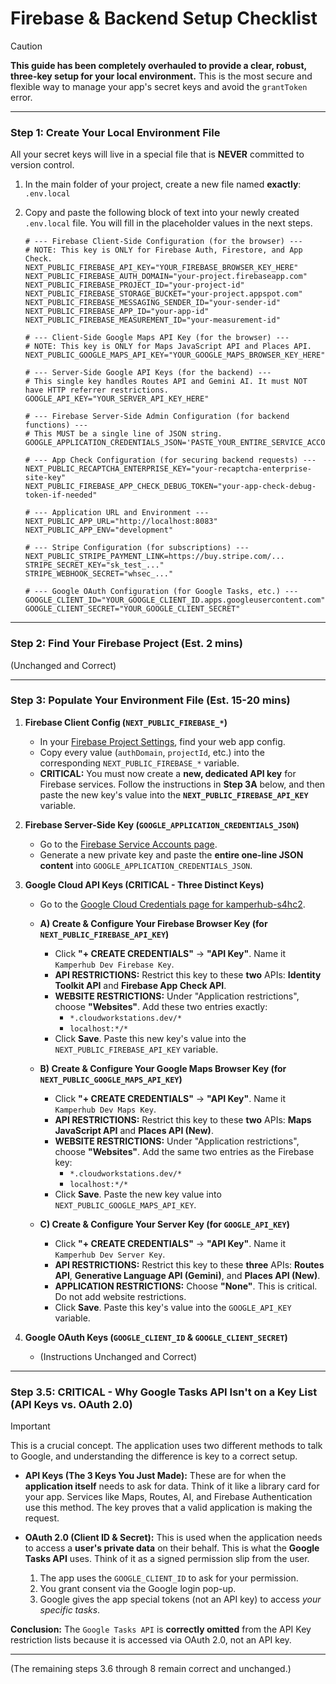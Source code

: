 
# Firebase & Backend Setup Checklist

> [!CAUTION]
> **This guide has been completely overhauled to provide a clear, robust, three-key setup for your local environment.** This is the most secure and flexible way to manage your app's secret keys and avoid the `grantToken` error.

---

### Step 1: Create Your Local Environment File

All your secret keys will live in a special file that is **NEVER** committed to version control.

1.  In the main folder of your project, create a new file named **exactly**:
    `.env.local`

2.  Copy and paste the following block of text into your newly created `.env.local` file. You will fill in the placeholder values in the next steps.

    ```env
    # --- Firebase Client-Side Configuration (for the browser) ---
    # NOTE: This key is ONLY for Firebase Auth, Firestore, and App Check.
    NEXT_PUBLIC_FIREBASE_API_KEY="YOUR_FIREBASE_BROWSER_KEY_HERE"
    NEXT_PUBLIC_FIREBASE_AUTH_DOMAIN="your-project.firebaseapp.com"
    NEXT_PUBLIC_FIREBASE_PROJECT_ID="your-project-id"
    NEXT_PUBLIC_FIREBASE_STORAGE_BUCKET="your-project.appspot.com"
    NEXT_PUBLIC_FIREBASE_MESSAGING_SENDER_ID="your-sender-id"
    NEXT_PUBLIC_FIREBASE_APP_ID="your-app-id"
    NEXT_PUBLIC_FIREBASE_MEASUREMENT_ID="your-measurement-id"
    
    # --- Client-Side Google Maps API Key (for the browser) ---
    # NOTE: This key is ONLY for Maps JavaScript API and Places API.
    NEXT_PUBLIC_GOOGLE_MAPS_API_KEY="YOUR_GOOGLE_MAPS_BROWSER_KEY_HERE"

    # --- Server-Side Google API Keys (for the backend) ---
    # This single key handles Routes API and Gemini AI. It must NOT have HTTP referrer restrictions.
    GOOGLE_API_KEY="YOUR_SERVER_API_KEY_HERE"
    
    # --- Firebase Server-Side Admin Configuration (for backend functions) ---
    # This MUST be a single line of JSON string.
    GOOGLE_APPLICATION_CREDENTIALS_JSON='PASTE_YOUR_ENTIRE_SERVICE_ACCOUNT_JSON_HERE'

    # --- App Check Configuration (for securing backend requests) ---
    NEXT_PUBLIC_RECAPTCHA_ENTERPRISE_KEY="your-recaptcha-enterprise-site-key"
    NEXT_PUBLIC_FIREBASE_APP_CHECK_DEBUG_TOKEN="your-app-check-debug-token-if-needed"

    # --- Application URL and Environment ---
    NEXT_PUBLIC_APP_URL="http://localhost:8083"
    NEXT_PUBLIC_APP_ENV="development"

    # --- Stripe Configuration (for subscriptions) ---
    NEXT_PUBLIC_STRIPE_PAYMENT_LINK=https://buy.stripe.com/...
    STRIPE_SECRET_KEY="sk_test_..."
    STRIPE_WEBHOOK_SECRET="whsec_..."
    
    # --- Google OAuth Configuration (for Google Tasks, etc.) ---
    GOOGLE_CLIENT_ID="YOUR_GOOGLE_CLIENT_ID.apps.googleusercontent.com"
    GOOGLE_CLIENT_SECRET="YOUR_GOOGLE_CLIENT_SECRET"
    ```

---

### Step 2: Find Your Firebase Project (Est. 2 mins)
(Unchanged and Correct)

---

### Step 3: Populate Your Environment File (Est. 15-20 mins)

1.  **Firebase Client Config (`NEXT_PUBLIC_FIREBASE_*`)**
    *   In your [Firebase Project Settings](https://console.firebase.google.com/u/0/project/kamperhub-s4hc2/settings/general), find your web app config.
    *   Copy every value (`authDomain`, `projectId`, etc.) into the corresponding `NEXT_PUBLIC_FIREBASE_*` variable.
    *   **CRITICAL:** You must now create a **new, dedicated API key** for Firebase services. Follow the instructions in **Step 3A** below, and then paste the new key's value into the **`NEXT_PUBLIC_FIREBASE_API_KEY`** variable.

2.  **Firebase Server-Side Key (`GOOGLE_APPLICATION_CREDENTIALS_JSON`)**
    *   Go to the [Firebase Service Accounts page](https://console.firebase.google.com/u/0/project/kamperhub-s4hc2/settings/serviceaccounts/adminsdk).
    *   Generate a new private key and paste the **entire one-line JSON content** into `GOOGLE_APPLICATION_CREDENTIALS_JSON`.

3.  **Google Cloud API Keys (CRITICAL - Three Distinct Keys)**
    *   Go to the [Google Cloud Credentials page for kamperhub-s4hc2](https://console.cloud.google.com/apis/credentials?project=kamperhub-s4hc2).

    *   **A) Create & Configure Your Firebase Browser Key (for `NEXT_PUBLIC_FIREBASE_API_KEY`)**
        *   Click **"+ CREATE CREDENTIALS"** -> **"API Key"**. Name it `Kamperhub Dev Firebase Key`.
        *   **API RESTRICTIONS:** Restrict this key to these **two** APIs: **Identity Toolkit API** and **Firebase App Check API**.
        *   **WEBSITE RESTRICTIONS:** Under "Application restrictions", choose **"Websites"**. Add these two entries exactly:
            *   `*.cloudworkstations.dev/*`
            *   `localhost:*/*`
        *   Click **Save**. Paste this new key's value into the `NEXT_PUBLIC_FIREBASE_API_KEY` variable.

    *   **B) Create & Configure Your Google Maps Browser Key (for `NEXT_PUBLIC_GOOGLE_MAPS_API_KEY`)**
        *   Click **"+ CREATE CREDENTIALS"** -> **"API Key"**. Name it `Kamperhub Dev Maps Key`.
        *   **API RESTRICTIONS:** Restrict this key to these **two** APIs: **Maps JavaScript API** and **Places API (New)**.
        *   **WEBSITE RESTRICTIONS:** Under "Application restrictions", choose **"Websites"**. Add the same two entries as the Firebase key:
            *   `*.cloudworkstations.dev/*`
            *   `localhost:*/*`
        *   Click **Save**. Paste the new key value into `NEXT_PUBLIC_GOOGLE_MAPS_API_KEY`.

    *   **C) Create & Configure Your Server Key (for `GOOGLE_API_KEY`)**
        *   Click **"+ CREATE CREDENTIALS"** -> **"API Key"**. Name it `Kamperhub Dev Server Key`.
        *   **API RESTRICTIONS:** Restrict this key to these **three** APIs: **Routes API**, **Generative Language API (Gemini)**, and **Places API (New)**.
        *   **APPLICATION RESTRICTIONS:** Choose **"None"**. This is critical. Do not add website restrictions.
        *   Click **Save**. Paste this key's value into the `GOOGLE_API_KEY` variable.

4.  **Google OAuth Keys (`GOOGLE_CLIENT_ID` & `GOOGLE_CLIENT_SECRET`)**
    * (Instructions Unchanged and Correct)

---

### Step 3.5: CRITICAL - Why Google Tasks API Isn't on a Key List (API Keys vs. OAuth 2.0)

> [!IMPORTANT]
> This is a crucial concept. The application uses two different methods to talk to Google, and understanding the difference is key to a correct setup.

*   **API Keys (The 3 Keys You Just Made):** These are for when the **application itself** needs to ask for data. Think of it like a library card for your app. Services like Maps, Routes, AI, and Firebase Authentication use this method. The key proves that a valid application is making the request.

*   **OAuth 2.0 (Client ID & Secret):** This is used when the application needs to access a **user's private data** on their behalf. This is what the **Google Tasks API** uses. Think of it as a signed permission slip from the user.
    1.  The app uses the `GOOGLE_CLIENT_ID` to ask for your permission.
    2.  You grant consent via the Google login pop-up.
    3.  Google gives the app special tokens (not an API key) to access *your specific tasks*.

**Conclusion:** The `Google Tasks API` is **correctly omitted** from the API Key restriction lists because it is accessed via OAuth 2.0, not an API key.

---

(The remaining steps 3.6 through 8 remain correct and unchanged.)
